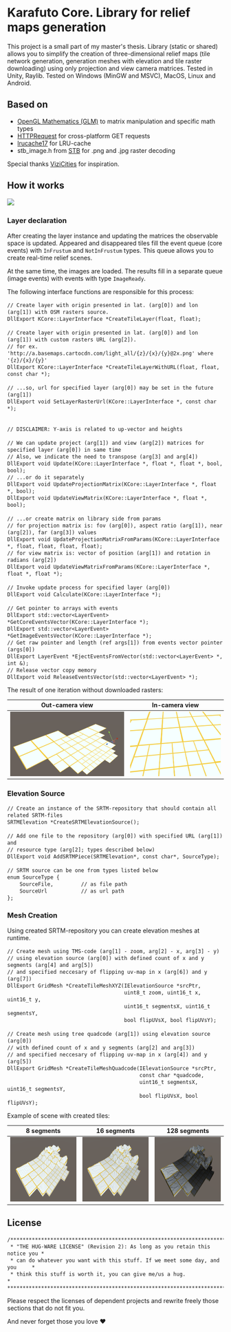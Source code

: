 # Karafuto Core. Library for relief maps generation 

This project is a small part of my master's thesis.
Library (static or shared) allows you to simplify the creation of three-dimensional relief maps (tile network
generation, generation meshes with elevation and tile raster downloading)
using only projection and view camera matrices.
Tested in Unity, Raylib. Tested on Windows (MinGW and MSVC), MacOS, Linux and Android.

## Based on

- [OpenGL Mathematics (GLM)](https://github.com/g-truc/glm) to matrix manipulation and specific math types
- [HTTPRequest](https://github.com/elnormous/HTTPRequest) for cross-platform GET requests
- [lrucache17](https://github.com/marty1885/lrucache17) for LRU-cache
- stb_image.h from [STB](https://github.com/nothings/stb) for .png and .jpg raster decoding

Special thanks [ViziCities](https://github.com/UDST/vizicities) for inspiration.

## How it works

<img src="https://i.kym-cdn.com/entries/icons/original/000/008/342/ihave.jpg" height="150" />

### Layer declaration

After creating the layer instance and updating the matrices the observable space is updated.
Appeared and disappeared tiles fill the event queue (core events) with `InFrustum` and `NotInFrustum` types.
This queue allows you to create real-time relief scenes.

At the same time, the images are loaded. The results fill in a separate queue (image events) with events with
type `ImageReady`.

The following interface functions are responsible for this process:

```
// Create layer with origin presented in lat. (arg[0]) and lon (arg[1]) with OSM rasters source.
DllExport KCore::LayerInterface *CreateTileLayer(float, float);

// Create layer with origin presented in lat. (arg[0]) and lon (arg[1]) with custom rasters URL (arg[2]).
// for ex. 'http://a.basemaps.cartocdn.com/light_all/{z}/{x}/{y}@2x.png' where '{z}/{x}/{y}'
DllExport KCore::LayerInterface *CreateTileLayerWithURL(float, float, const char *);

// ...so, url for specified layer (arg[0]) may be set in the future (arg[1]) 
DllExport void SetLayerRasterUrl(KCore::LayerInterface *, const char *);


// DISCLAIMER: Y-axis is related to up-vector and heights 

// We can update project (arg[1]) and view (arg[2]) matrices for specified layer (arg[0]) in same time
// Also, we indicate the need to transpose (arg[3] and arg[4])  
DllExport void Update(KCore::LayerInterface *, float *, float *, bool, bool);
// ...or do it separately  
DllExport void UpdateProjectionMatrix(KCore::LayerInterface *, float *, bool);
DllExport void UpdateViewMatrix(KCore::LayerInterface *, float *, bool);

// ...or create matrix on library side from params
// for projection matrix is: fov (arg[0]), aspect ratio (arg[1]), near (arg[2]), far (arg[3]) values 
DllExport void UpdateProjectionMatrixFromParams(KCore::LayerInterface *, float, float, float, float);
// for view matrix is: vector of position (arg[1]) and rotation in radians (arg[2])
DllExport void UpdateViewMatrixFromParams(KCore::LayerInterface *, float *, float *);

// Invoke update process for specified layer (arg[0])
DllExport void Calculate(KCore::LayerInterface *);

// Get pointer to arrays with events
DllExport std::vector<LayerEvent> *GetCoreEventsVector(KCore::LayerInterface *);
DllExport std::vector<LayerEvent> *GetImageEventsVector(KCore::LayerInterface *);
// Get raw pointer and length (ref args[1]) from events vector pointer (args[0]) 
DllExport LayerEvent *EjectEventsFromVector(std::vector<LayerEvent> *, int &);
// Release vector copy memory
DllExport void ReleaseEventsVector(std::vector<LayerEvent> *);
```

The result of one iteration without downloaded rasters:

|                      Out-camera view                      |                      In-camera view                      |
|:---------------------------------------------------------:|:--------------------------------------------------------:|
| <img src="github-assets/demo-outside.png" height="150" /> | <img src="github-assets/demo-fitted.png" height="150" /> |

### Elevation Source

```
// Create an instance of the SRTM-repository that should contain all related SRTM-files 
SRTMElevation *CreateSRTMElevationSource();
 
// Add one file to the repository (arg[0]) with specified URL (arg[1]) and 
// resource type (arg[2]; types described below)   
DllExport void AddSRTMPiece(SRTMElevation*, const char*, SourceType);

// SRTM source can be one from types listed below
enum SourceType {
    SourceFile,         // as file path
    SourceUrl           // as url path
};
```

### Mesh Creation

Using created SRTM-repository you can create elevation meshes at runtime.

```
// Create mesh using TMS-code (arg[1] - zoom, arg[2] - x, arg[3] - y)
// using elevation source (arg[0]) with defined count of x and y segments (arg[4] and arg[5]) 
// and specified neccesary of flipping uv-map in x (arg[6]) and y (arg[7]) 
DllExport GridMesh *CreateTileMeshXYZ(IElevationSource *srcPtr,
                                      uint8_t zoom, uint16_t x, uint16_t y,
                                      uint16_t segmentsX, uint16_t segmentsY,
                                      bool flipUVsX, bool flipUVsY);
     
// Create mesh using tree quadcode (arg[1]) using elevation source (arg[0])
// with defined count of x and y segments (arg[2] and arg[3]) 
// and specified neccesary of flipping uv-map in x (arg[4]) and y (arg[5]) 
DllExport GridMesh *CreateTileMeshQuadcode(IElevationSource *srcPtr,
                                           const char *quadcode,
                                           uint16_t segmentsX, uint16_t segmentsY,
                                           bool flipUVsX, bool flipUVsY);
```

Example of scene with created tiles:

|                           8 segments                           | 16   segments                                                   |                           128 segments                           |
|:--------------------------------------------------------------:|-----------------------------------------------------------------|:----------------------------------------------------------------:|
| <img src="github-assets/terrain-8segments.png" height="150" /> | <img src="github-assets/terrain-16segments.png" height="150" /> | <img src="github-assets/terrain-128segments.png" height="150" /> |

## License

```
/******************************************************************************
 * "THE HUG-WARE LICENSE" (Revision 2): As long as you retain this notice you *
 * can do whatever you want with this stuff. If we meet some day, and you     *
 * think this stuff is worth it, you can give me/us a hug.                    *
******************************************************************************/
```

Please respect the licenses of dependent projects and rewrite freely those sections that do not fit you.

And never forget those you love ❤️